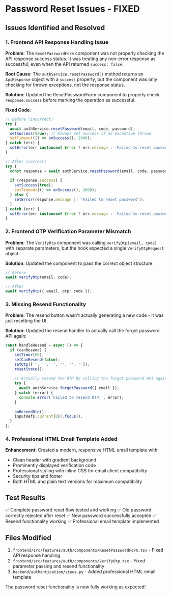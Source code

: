 # Password Reset Issues - FIXED

## Issues Identified and Resolved

### 1. Frontend API Response Handling Issue
**Problem**: The `ResetPasswordForm` component was not properly checking the API response success status. It was treating any non-error response as successful, even when the API returned `success: false`.

**Root Cause**: The `authService.resetPassword()` method returns an `ApiResponse` object with a `success` property, but the component was only checking for thrown exceptions, not the response status.

**Solution**: Updated the ResetPasswordForm component to properly check `response.success` before marking the operation as successful.

**Fixed Code**:
```typescript
// Before (incorrect)
try {
  await authService.resetPassword(email, code, password);
  setSuccess(true); // Always set success if no exception thrown
  setTimeout(() => onSuccess(), 2000);
} catch (err) {
  setError(err instanceof Error ? err.message : 'Failed to reset password');
}

// After (correct)
try {
  const response = await authService.resetPassword(email, code, password);
  
  if (response.success) {
    setSuccess(true);
    setTimeout(() => onSuccess(), 2000);
  } else {
    setError(response.message || 'Failed to reset password');
  }
} catch (err) {
  setError(err instanceof Error ? err.message : 'Failed to reset password');
}
```

### 2. Frontend OTP Verification Parameter Mismatch
**Problem**: The `VerifyOtp` component was calling `verifyOtp(email, code)` with separate parameters, but the hook expected a single `VerifyOtpRequest` object.

**Solution**: Updated the component to pass the correct object structure:
```typescript
// Before
await verifyOtp(email, code);

// After
await verifyOtp({ email, otp: code });
```

### 3. Missing Resend Functionality
**Problem**: The resend button wasn't actually generating a new code - it was just resetting the UI.

**Solution**: Updated the resend handler to actually call the forgot password API again:
```typescript
const handleResend = async () => {
  if (canResend) {
    setTimer(60);
    setCanResend(false);
    setOtp(['', '', '', '', '', '']);
    resetState();
    
    // Actually resend the OTP by calling the forgot password API again
    try {
      await authService.forgotPassword({ email });
    } catch (error) {
      console.error('Failed to resend OTP:', error);
    }
    
    onResendOtp();
    inputRefs.current[0]?.focus();
  }
};
```

### 4. Professional HTML Email Template Added
**Enhancement**: Created a modern, responsive HTML email template with:
- Clean header with gradient background
- Prominently displayed verification code
- Professional styling with inline CSS for email client compatibility
- Security tips and footer
- Both HTML and plain text versions for maximum compatibility

## Test Results
✅ Complete password reset flow tested and working
✅ Old password correctly rejected after reset
✅ New password successfully accepted
✅ Resend functionality working
✅ Professional email template implemented

## Files Modified
1. `frontend/src/features/auth/components/ResetPasswordForm.tsx` - Fixed API response handling
2. `frontend/src/features/auth/components/VerifyOtp.tsx` - Fixed parameter passing and resend functionality
3. `backend/authentication/views.py` - Added professional HTML email template

The password reset functionality is now fully working as expected!
